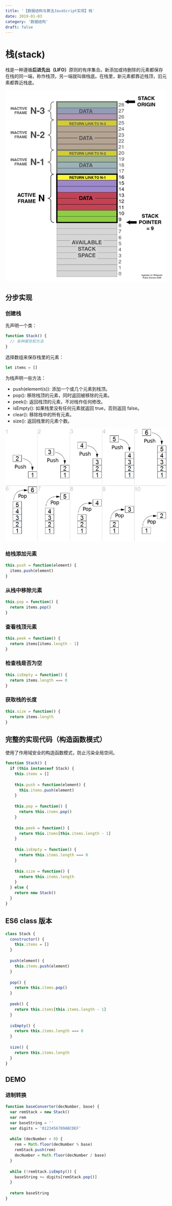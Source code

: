 ```yaml
---
title: '【数据结构与算法JavaScript实现】栈'
date: 2019-01-03
category: '数据结构'
draft: false
---
```


# 栈(stack)

栈是一种遵循<b>后进先出（LIFO）</b>原则的有序集合。新添加或待删除的元素都保存在栈的同一端，称作栈顶，另一端就叫做栈底。在栈里，新元素都靠近栈顶，旧元素都靠近栈底。

![栈结构示意图](./images/stack-constructor.png)

## 分步实现

### 创建栈

先声明一个类：

```javascript
function Stack() {
  // 各种属性和方法
}
```

选择数组来保存栈里的元素：

```javascript
let items = []
```

为栈声明一些方法：

- push(element(s)): 添加一个或几个元素到栈顶。
- pop(): 移除栈顶的元素，同时返回被移除的元素。
- peek(): 返回栈顶的元素，不对栈作任何修改。
- isEmpty(): 如果栈里没有任何元素就返回 true，否则返回 false。
- clear(): 移除栈中的所有元素。
- size(): 返回栈里的元素个数。

![栈操作示意图](./images/stack-operations.png)

### 给栈添加元素

```javascript
this.push = function(element) {
  items.push(element)
}
```

### 从栈中移除元素

```javascript
this.pop = function() {
  return items.pop()
}
```

### 查看栈顶元素

```javascript
this.peek = function() {
  return items[items.length - 1]
}
```

### 检查栈是否为空

```javascript
this.isEmpty = function() {
  return items.length === 0
}
```

### 获取栈的长度

```javascript
this.size = function() {
  return items.length
}
```

## 完整的实现代码（构造函数模式）

使用了作用域安全的构造函数模式，防止污染全局空间。

```javascript
function Stack() {
  if (this instanceof Stack) {
    this.items = []

    this.push = function(element) {
      this.items.push(element)
    }

    this.pop = function() {
      return this.items.pop()
    }

    this.peek = function() {
      return this.items[this.items.length - 1]
    }

    this.isEmpty = function() {
      return this.items.length === 0
    }

    this.size = function() {
      return this.items.length
    }
  } else {
    return new Stack()
  }
}
```

## ES6 class 版本

```javascript
class Stack {
  constructor() {
    this.items = []
  }

  push(element) {
    this.items.push(element)
  }

  pop() {
    return this.items.pop()
  }

  peek() {
    return this.items[this.items.length - 1]
  }

  isEmpty() {
    return this.items.length === 0
  }

  size() {
    return this.items.length
  }
}
```

## DEMO

### 进制转换

```javascript
function baseConverter(decNumber, base) {
  var remStack = new Stack()
  var rem
  var baseString = ''
  var digits = '0123456789ABCDEF'

  while (decNumber > 0) {
    rem = Math.floor(decNumber % base)
    remStack.push(rem)
    decNumber = Math.floor(decNumber / base)
  }

  while (!remStack.isEmpty()) {
    baseString += digits[remStack.pop()]
  }

  return baseString
}
```
